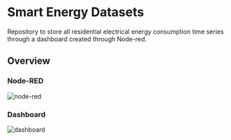 # Smart Energy Datasets

Repository to store all residential electrical energy consumption time series through a dashboard created through Node-red.

## Overview

### Node-RED

![node-red](https://user-images.githubusercontent.com/23506996/153856318-c167c910-4961-4036-8526-f31dcf6a857d.png)

### Dashboard

![dashboard](https://user-images.githubusercontent.com/23506996/153856214-adf60851-5122-44d5-8472-4c5c8f024aa6.png)
